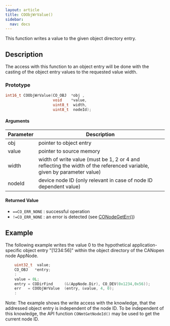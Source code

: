 ```yaml
---
layout: article
title: COObjWrValue()
sidebar:
  nav: docs
---
```


This function writes a value to the given object directory entry.

<!--more-->

## Description

The access with this function to an object entry will be done with the casting of the object entry values to the requested value width.

### Prototype

```c
int16_t COObjWrValue(CO_OBJ  *obj ,
                     void    *value,
                     uint8_t  width,
                     uint8_t  nodeId);
```

#### Arguments

| Parameter | Description |
| --- | --- |
| obj | pointer to object entry |
| value | pointer to source memory |
| width | width of write value (must be 1, 2 or 4 and reflecting the width of the referenced variable, given by parameter value) |
| nodeId | device node ID (only relevant in case of node ID dependent value) |

#### Returned Value

- `==CO_ERR_NONE` : successful operation
- `!=CO_ERR_NONE` : an error is detected (see [CONodeGetErr()](/api_node/co-node-get-err))

## Example

The following example writes the value 0 to the hypothetical application-specific object entry "[1234:56]" within the object directory of the CANopen node AppNode.

```c
    uint32_t  value;
    CO_OBJ   *entry;
    :
    value = 0L;
    entry = CODirFind     (&(AppNode.Dir), CO_DEV(0x1234,0x56));
    err   = COObjWrValue  (entry, &value, 4, 0);
    :
```

Note: The example shows the write access with the knowledge, that the addressed object entry is independent of the node ID. To be independent of this knowledge, the API function `CONmtGetNodeId()` may be used to get the current node ID.
